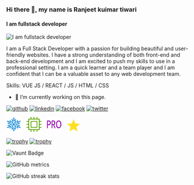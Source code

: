 ### Hi there 👋, my name is Ranjeet kuimar tiwari
#### I am fullstack developer
![I am fullstack developer](https://www.google.com/url?sa=i&url=https%3A%2F%2Fwww.freecodecamp.org%2Fnews%2Flearn-full-stack-development-html-css-javascript-node-js-mongodb%2F&psig=AOvVaw32MmfwBAqJHes0jVD7IDWX&ust=1706850157586000&source=images&cd=vfe&opi=89978449&ved=0CBIQjRxqFwoTCJCLn8KuiYQDFQAAAAAdAAAAABAE)

I am a Full Stack Developer with a passion for building beautiful and user-friendly websites. I have a strong understanding of both front-end and back-end development and I am excited to push my skills to use in a professional setting. I am a quick learner and a team player and I am confident that I can be a valuable asset to any web development team.

Skills: VUE JS / REACT / JS / HTML / CSS

- 🔭 I’m currently working on this page. 


[<img src='https://cdn.jsdelivr.net/npm/simple-icons@3.0.1/icons/github.svg' alt='github' height='40'>](https://github.com/https://github.com/Ranjeetpatna)  [<img src='https://cdn.jsdelivr.net/npm/simple-icons@3.0.1/icons/linkedin.svg' alt='linkedin' height='40'>](https://www.linkedin.com/in/https://www.linkedin.com/in/ranjeet-kumar-tiwari-097b31255?trk=contact-info/)  [<img src='https://cdn.jsdelivr.net/npm/simple-icons@3.0.1/icons/facebook.svg' alt='facebook' height='40'>](https://www.facebook.com/https://www.facebook.com/profile.php?id=100006877421653&mibextid=kFxxJD)  [<img src='https://cdn.jsdelivr.net/npm/simple-icons@3.0.1/icons/twitter.svg' alt='twitter' height='40'>](https://twitter.com/https://twitter.com/knowledgecpr)  

<a href='https://archiveprogram.github.com/'><img src='https://raw.githubusercontent.com/acervenky/animated-github-badges/master/assets/acbadge.gif' width='40' height='40'></a> <a href='https://docs.github.com/en/developers'><img src='https://raw.githubusercontent.com/acervenky/animated-github-badges/master/assets/devbadge.gif' width='40' height='40'></a> <a href='https://github.com/pricing'><img src='https://raw.githubusercontent.com/acervenky/animated-github-badges/master/assets/pro.gif' width='40' height='40'></a> <a href='https://stars.github.com/'><img src='https://raw.githubusercontent.com/acervenky/animated-github-badges/master/assets/starbadge.gif' width='35' height='35'></a> 

[![trophy](https://github-profile-trophy.vercel.app/?username=https://github.com/Ranjeetpatna)](https://github.com/ryo-ma/github-profile-trophy)
[![trophy](https://github-profile-trophy.vercel.app/?username=ryo-ma&theme=onedark)](https://github.com/ryo-ma/github-profile-trophy)

![Vaunt Badge](https://api.vaunt.dev/v1/github/entities/https://github.com/Ranjeetpatna/contributions?format=svg&private=false)  

![GitHub metrics](https://metrics.lecoq.io/https://github.com/Ranjeetpatna)  

![GitHub streak stats](https://streak-stats.demolab.com/?user=https://github.com/Ranjeetpatna)
